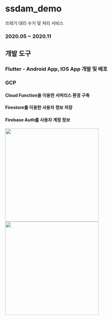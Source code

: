 # ssdam_demo

쓰레기 대리 수거 및 처리 서비스
### 2020.05 ~ 2020.11

## 개발 도구
### Flutter - Android App, IOS App 개발 및 배포
### GCP
#### Cloud Function을 이용한 서버리스 환경 구축
#### Firestore를 이용한 사용자 정보 저장
#### Firebase Auth를 사용자 계정 정보 


<img height=300 src="https://pacific-allosaurus-0cc.notion.site/image/https%3A%2F%2Fs3-us-west-2.amazonaws.com%2Fsecure.notion-static.com%2Fd612a92a-df02-4778-a306-1001a5731574%2FUntitled.png?table=block&id=e23d2be4-bdbd-4ba3-9648-8342e9a81053&spaceId=2be085d3-1230-4b75-a1d4-41846d83a7c6&width=2000&userId=&cache=v2">
<img height=300 src="https://pacific-allosaurus-0cc.notion.site/image/https%3A%2F%2Fs3-us-west-2.amazonaws.com%2Fsecure.notion-static.com%2Fde6b9b38-8709-4e29-98f6-4bacf6835e5a%2FUntitled.png?table=block&id=d8171a6d-64c1-4733-b2ad-93d476ddb816&spaceId=2be085d3-1230-4b75-a1d4-41846d83a7c6&width=2000&userId=&cache=v2">
